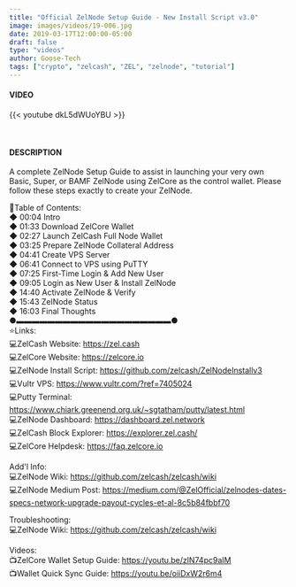 ```yaml
---
title: "Official ZelNode Setup Guide - New Install Script v3.0"
image: images/videos/19-006.jpg
date: 2019-03-17T12:00:00-05:00
draft: false
type: "videos"
author: Goose-Tech
tags: ["crypto", "zelcash", "ZEL", "zelnode", "tutorial"]
---
```


#### VIDEO

{{< youtube dkL5dWUoYBU >}}

&nbsp;

#### DESCRIPTION

A complete ZelNode Setup Guide to assist in launching your very own Basic, Super, or BAMF ZelNode using ZelCore as the control wallet. Please follow these steps exactly to create your ZelNode. 

📘Table of Contents:  
◆ 00:04 Intro  
◆ 01:33 Download ZelCore Wallet  
◆ 02:27 Launch ZelCash Full Node Wallet  
◆ 03:25 Prepare ZelNode Collateral Address  
◆ 04:41 Create VPS Server  
◆ 06:41 Connect to VPS using PuTTY  
◆ 07:25 First-Time Login & Add New User  
◆ 09:05 Login as New User & Install ZelNode  
◆ 14:40 Activate ZelNode & Verify  
◆ 15:43 ZelNode Status  
◆ 16:03 Final Thoughts  
●▬▬▬▬▬▬▬▬▬▬▬▬▬▬▬▬▬▬▬▬●  
⭐Links:  
💻ZelCash Website: https://zel.cash  
💻ZelCore Website: https://zelcore.io  
💻ZelNode Install Script: https://github.com/zelcash/ZelNodeInstallv3  
💻Vultr VPS: https://www.vultr.com/?ref=7405024  
💻Putty Terminal: https://www.chiark.greenend.org.uk/~sgtatham/putty/latest.html  
💻ZelNode Dashboard: https://dashboard.zel.network  
💻ZelCash Block Explorer: https://explorer.zel.cash/  
💻ZelCore Helpdesk: https://faq.zelcore.io  

Add'l Info:  
💻ZelNode Wiki: https://github.com/zelcash/zelcash/wiki  
💻ZelNode Medium Post: https://medium.com/@ZelOfficial/zelnodes-dates-specs-network-upgrade-payout-cycles-et-al-8c5b84fbbf70  

Troubleshooting:  
💻ZelNode Wiki: https://github.com/zelcash/zelcash/wiki  

Videos:  
📺ZelCore Wallet Setup Guide: https://youtu.be/zlN74pc9aIM  
📺Wallet Quick Sync Guide: https://youtu.be/oiiDxW2r6m4  